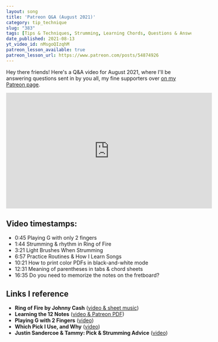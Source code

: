 ```yaml
---
layout: song
title: 'Patreon Q&A (August 2021)'
category: tip_technique
slug: "383"
tags: [Tips & Techniques, Strumming, Learning Chords, Questions & Answers]
date_published: 2021-08-13
yt_video_id: nMsgoQIzqhM
patreon_lesson_available: true
patreon_lesson_url: https://www.patreon.com/posts/54874926
---
```


<!-- https://youtu.be/nMsgoQIzqhM -->

Hey there friends! Here's a Q&A video for August 2021, where I'll be answering questions sent in by you all, my fine supporters over [on my Patreon page](http://patreon.com/songnotes).

<iframe width="560" height="315" src="https://www.youtube.com/embed/{{page.yt_video_id}}" frameborder="0" allow="accelerometer; autoplay; encrypted-media; gyroscope; picture-in-picture" allowfullscreen></iframe>

## Video timestamps:

- 0:45 Playing G with only 2 fingers
- 1:44 Strumming & rhythm in Ring of Fire
- 3:21 Light Brushes When Strumming
- 6:57 Practice Routines & How I Learn Songs
- 10:21 How to print color PDFs in black-and-white mode
- 12:31 Meaning of parentheses in tabs & chord sheets
- 16:35 Do you need to memorize the notes on the fretboard?

## Links I reference

- <strong>Ring of Fire by Johnny Cash</strong> ([video & sheet music](https://playsongnotes.com/lessons/134/))
- <strong>Learning the 12 Notes</strong> ([video & Patreon PDF](https://playsongnotes.com/lessons/356/))
- <strong>Playing G with 2 Fingers</strong> ([video](https://www.youtube.com/watch?v=zv93Gnfiux0))
- <strong>Which Pick I Use, and Why</strong> ([video](https://playsongnotes.com/lessons/300/))
- <strong>Justin Sandercoe & Tammy: Pick & Strumming Advice</strong> ([video](https://youtu.be/2nBs43BUUhk?t=321))
